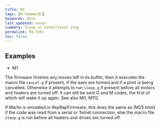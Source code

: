 ```yaml
---
title: M1
tags: [M-Commands] 
keywords: beta 
last_updated: never 
summary: Sleep or Conditional stop 
permalink: M1.html
toc: false 
---
```



## Examples

* M1

The firmware finishes any moves left in its buffer, then it executes the macro file `cancel.g` if present, if the axes are homed and if a print is being cancelled.  Otherwise it attempts to run `sleep.g` if present before all motors and heaters are turned off. It can still be sent G and M codes, the first of which will wake it up again. See also M0, M112.

If Marlin is emulated in RepRapFirmware, this does the same as (M25.html) if the code was read from a serial or Telnet connection, else the macro file `sleep.g` is run before all heaters and drives are turned off.

